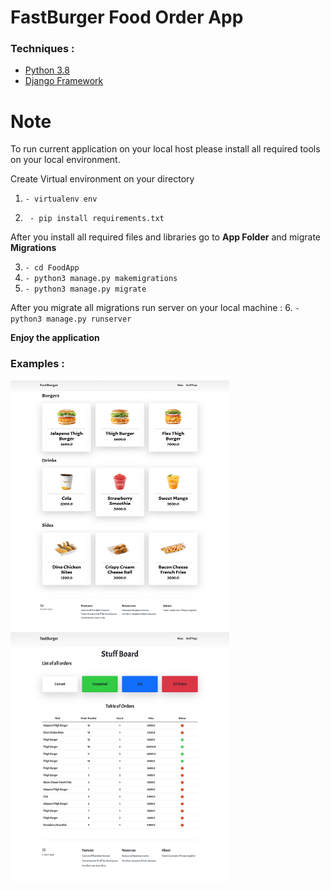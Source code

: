 
# FastBurger  Food Order App




### Techniques :

* [Python 3.8](https://www.python.org/)
* [Django Framework](https://www.djangoproject.com/)


# Note

To run current application on your local host please install all required tools on your local environment. 

Create Virtual environment on your directory

1. `- virtualenv env`

2. ` - pip install requirements.txt`

After you install all required files and libraries go to **App Folder** and migrate **Migrations**

3. `- cd FoodApp`
4. `- python3 manage.py makemigrations`
5. `- python3 manage.py migrate`

After you migrate all migrations run server on your local machine :
6. `- python3 manage.py runserver`

**Enjoy the application**

### Examples :
<img src="https://github.com/barkhayot/FastBurger/blob/main/screencapture-localhost-8000-foods-2022-01-02-16_56_25.jpg" width="350" height="400" />
<img src="https://github.com/barkhayot/FastBurger/blob/main/screencapture-localhost-8000-orders-order-list-view-2022-01-02-16_58_31.jpg" width ="350" height="400"/>
